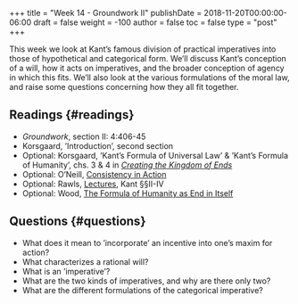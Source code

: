 +++
title = "Week 14 - Groundwork II"
publishDate = 2018-11-20T00:00:00-06:00
draft = false
weight = -100
author = false
toc = false
type = "post"
+++

This week we look at Kant&rsquo;s famous division of practical imperatives into those of hypothetical and categorical form. We&rsquo;ll discuss Kant&rsquo;s conception of a will, how it acts on imperatives, and the broader conception of agency in which this fits. We&rsquo;ll also look at the various formulations of the moral law, and raise some questions concerning how they all fit together.


## Readings {#readings}

-   _Groundwork_, section II: 4:406-45
-   Korsgaard, &rsquo;Introduction&rsquo;, second section
-   Optional: Korsgaard, &rsquo;Kant&rsquo;s Formula of Universal Law&rsquo; & &rsquo;Kant&rsquo;s Formula of Humanity&rsquo;, chs. 3 & 4 in [_Creating the Kingdom of Ends_](https://www.dropbox.com/s/13h4vph1n6ke5qi/korsgaard1996a%5Fcreating%5Fthe%5Fkingdom%5Fof%5Fends.pdf?dl=0)
-   Optional: O&rsquo;Neill, [Consistency in Action](https://www.dropbox.com/s/tw3qf2hd8kf8cap/oneill1989-ch5%5FConsistency%5Fin%5FAction.pdf?dl=0)
-   Optional: Rawls, [Lectures](https://www.dropbox.com/s/9g5ucr877nweciu/rawls2000%5Flectures%5Fon%5Fthe%5Fhistory%5Fof%5Fmoral%5Fphilosophy.pdf?dl=0), Kant §§II-IV
-   Optional: Wood, [The Formula of Humanity as End in Itself](https://www.dropbox.com/s/v3j3sq8alseh1jr/wood1999-ch4%5FThe%5FFormula%5Fof%5FHumanity%5Fas%5FEnd%5Fin%5FItself.pdf?dl=0)


## Questions {#questions}

-   What does it mean to &rsquo;incorporate&rsquo; an incentive into one&rsquo;s maxim for action?
-   What characterizes a rational will?
-   What is an &rsquo;imperative&rsquo;?
-   What are the two kinds of imperatives, and why are there only two?
-   What are the different formulations of the categorical imperative?
